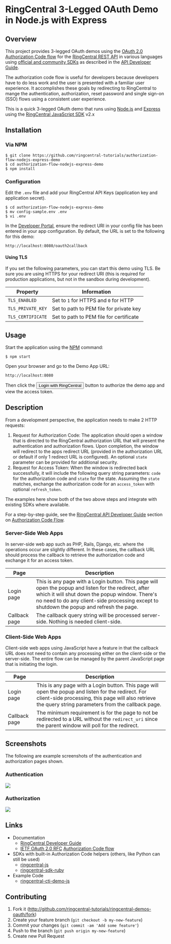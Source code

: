 # RingCentral 3-Legged OAuth Demo in Node.js with Express

 [community-img]: https://img.shields.io/badge/dynamic/json.svg?label=community&colorB=&suffix=%20users&query=$.approximate_people_count&uri=http%3A%2F%2Fapi.getsatisfaction.com%2Fcompanies%2F102909.json
 [community-url]: https://devcommunity.ringcentral.com/ringcentraldev
 [twitter-img]: https://img.shields.io/twitter/follow/ringcentraldevs.svg?style=social&label=follow
 [twitter-url]: https://twitter.com/RingCentralDevs

## Overview

This project provides 3-legged OAuth demos using the [OAuth 2.0](https://tools.ietf.org/html/rfc6749) [Authorization Code flow](https://tools.ietf.org/html/rfc6749#section-1.3.1) for the [RingCentral REST API](https://developers.ringcentral.com) in various languages using [official and community SDKs](https://developer.ringcentral.com/library/sdks.html) as described in the [API Developer Guide](https://developer.ringcentral.com/api-docs/latest/index.html#!#AuthorizationCodeFlow).

The authorization code flow is useful for developers because developers have to do less work and the user is presented with a familiar user experience. It accomplishes these goals by redirecting to RingCentral to mange the authentication, authorization, reset password and single sign-on (SSO) flows using a consistent user experience.

This is a quick 3-legged OAuth demo that runs using [Node.js](https://expressjs.com/) and [Express](https://expressjs.com/) using the [RingCentral JavaScript SDK](https://github.com/ringcentral/ringcentral-js) v2.x

## Installation

### Via NPM

```
$ git clone https://github.com/ringcentral-tutorials/authorization-flow-nodejs-express-demo
$ cd authorization-flow-nodejs-express-demo 
$ npm install
```

### Configuration

Edit the `.env` file and add your RingCentral API Keys (application key and application secret).

```
$ cd authorization-flow-nodejs-express-demo
$ mv config-sample.env .env
$ vi .env
```

In the [Developer Portal](http://developer.ringcentral.com/), ensure the redirect URI in your config file has been entered in your app configuration. By default, the URL is set to the following for this demo:

```
http://localhost:8080/oauth2callback
```

#### Using TLS

If you set the following parameters, you can start this demo using TLS. Be sure you are using HTTPS for your redirect URI (this is required for production applications, but not in the sandbox during development).

| Property | Information |
|----------|-------------|
| `TLS_ENABLED` | Set to `1` for HTTPS and `0` for HTTP |
| `TLS_PRIVATE_KEY` | Set to path to PEM file for private key |
| `TLS_CERTIFICATE` | Set to path to PEM file for certificate |

## Usage

Start the application using the [NPM](https://www.npmjs.com/) command:

```
$ npm start
```

Open your browser and go to the Demo App URL:

```
http://localhost:8080
````

Then click the <input type="button" value="Login with RingCentral"> button to authorize the demo app and view the access token.

## Description

From a development perspective, the application needs to make 2 HTTP requests:

1. Request for Authorization Code: The application should open a window that is directed to the RingCentral authorization URL that will present the authentication and authorization flows. Upon completion, the window will redirect to the apps redirect URL (provided in the authorization URL or default if only 1 redirect URL is configured). An optional `state` parameter can be provided for additional security.
2. Request for Access Token: When the window is redirected back successfully, it will include the following query string parameters: `code` for the authorization code and `state` for the state. Assuming the `state` matches, exchange the authorization code for an `access_token` with optional `refresh_token`.

The examples here show both of the two above steps and integrate with existing SDKs where available.

For a step-by-step guide, see the [RingCentral API Developer Guide](https://developer.ringcentral.com/api-docs/) section on [Authorization Code Flow](https://developer.ringcentral.com/api-docs/latest/index.html#!#AuthorizationCodeFlow).

### Server-Side Web Apps

In server-side web app such as PHP, Rails, Django, etc. where the operations occur are slightly different. In these cases, the callback URL should process the callback to retrieve the authorization code and exchange it for an access token.

| Page | Description |
|------|-------------|
| Login page | This is any page with a Login button. This page will open the popup and listen for the redirect, after which it will shut down the popup window. There's no need to do any client-side processing except to shutdown the popup and refresh the page. |
| Callback page | The callback query string will be processed server-side. Nothing is needed client-side. |

### Client-Side Web Apps

Client-side web apps using JavaScript have a feature in that the callback URL does not need to contain any processing either on the client-side or the server-side. The entire flow can be managed by the parent JavaScript page that is initiating the login.

| Page | Description |
|------|-------------|
| Login page | This is any page with a Login button. This page will open the popup and listen for the redirect. For client-side processing, this page will also retrieve the query string parameters from the callback page. |
| Callback page | The minimum requirement is for the page to not be redirected to a URL without the `redirect_uri` since the parent window will poll for the redirect. |

## Screenshots

The following are example screenshots of the authentication and authorization pages shown.

### Authentication

![](docs/images/ringcentral_oauth_authentication.png)

### Authorization

![](docs/images/ringcentral_oauth_authorization.png)

## Links

* Documentation
  * [RingCentral Developer Guide](https://developer.ringcentral.com/api-docs/latest/index.html#!#AuthorizationCodeFlow)
  * [IETF OAuth 2.0 RFC](https://tools.ietf.org/html/rfc6749) [Authorization Code flow](https://tools.ietf.org/html/rfc6749#section-1.3.1)
* SDKs with built-in Authorization Code helpers (others, like Python can still be used)
  * [ringcentral-js](https://github.com/ringcentral/ringcentral-js)
  * [ringcentral-sdk-ruby](https://github.com/grokify/ringcentral-sdk-ruby)
* Example Code
  * [ringcentral-cti-demo-js](https://github.com/ringcentral/ringcentral-cti-demo-js) 

## Contributing

1. Fork it (http://github.com/ringcentral-tutorials/ringcentral-demos-oauth/fork)
2. Create your feature branch (`git checkout -b my-new-feature`)
3. Commit your changes (`git commit -am 'Add some feature'`)
4. Push to the branch (`git push origin my-new-feature`)
5. Create new Pull Request
